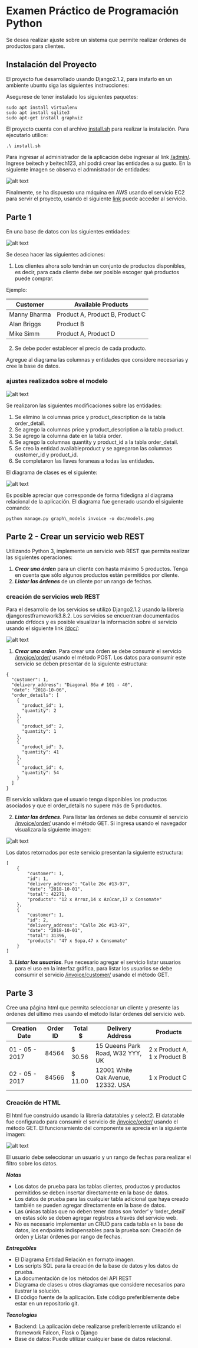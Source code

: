 # Examen Práctico de Programación Python

Se desea realizar ajuste sobre un sistema que permite realizar órdenes de productos para clientes.

## Instalación del Proyecto

El proyecto fue desarrollado usando Django2.1.2, para instarlo en un ambiente ubuntu siga las siguientes instrucciones:

Asegurese de tener instalado los siguientes paquetes:

```
sudo apt install virtualenv
sudo apt install sqlite3
sudo apt-get install graphviz
```
El proyecto cuenta con el archivo [install.sh](https://raw.githubusercontent.com/josdavidmo/beitech_test/master/install.sh) para realizar la instalación. Para ejecutarlo utilice:

```
.\ install.sh
```

Para ingresar al administrador de la aplicación debe ingresar al link [/admin/](http://23.20.151.249/admin/). Ingrese beitech y beitech123, ahí podrá crear las entidades a su gusto. En la siguiente imagen se observa el admnistrador de entidades:

![alt text](https://raw.githubusercontent.com/josdavidmo/beitech_test/master/doc/admin.png)

Finalmente, se ha dispuesto una máquina en AWS usando el servicio EC2 para servir el proyecto, usando el siguiente [link](http://23.20.151.249/) puede acceder al servicio.

## Parte 1

En una base de datos con las siguientes entidades:

![alt text](https://raw.githubusercontent.com/josdavidmo/beitech_test/master/doc/initial_rem.png)

Se desea hacer las siguientes adiciones:

1. Los clientes ahora solo tendrán un conjunto de productos disponibles, es decir, para cada cliente debe ser posible escoger qué productos puede comprar.

Ejemplo:

| Customer | Available Products |
| ------------- | ------------- |
| Manny Bharma | Product A, Product B, Product C |
| Alan Briggs | Product B |
| Mike Simm | Product A, Product D |

2. Se debe poder establecer el precio de cada producto.

Agregue al diagrama las columnas y entidades que considere necesarias y cree la base de datos.

### ajustes realizados sobre el modelo

![alt text](https://raw.githubusercontent.com/josdavidmo/beitech_test/master/doc/mer.png)

Se realizaron las siguientes modificaciones sobre las entidades:

1. Se elimino la columnas price y product_description de la tabla order_detail.
2. Se agrego la columnas price y product_description a la tabla product.
3. Se agrego la columna date en la tabla order.
4. Se agrego la columnas quantity y product_id a la tabla order_detail.
5. Se creo la entidad availableproduct y se agregaron las columnas customer_id y product_id.
6. Se completaron las llaves foraneas a todas las entidades.

El diagrama de clases es el siguiente:

![alt text](https://raw.githubusercontent.com/josdavidmo/beitech_test/master/doc/models.png)

Es posible apreciar que corresponde de forma fidedigna al diagrama relacional de la aplicación. El diagrama fue generado usando el siguiente comando:

```
python manage.py graph\_models invoice -o doc/models.png
```

## Parte 2 - Crear un servicio web REST

Utilizando Python 3, implemente un servicio web REST que permita realizar las siguientes operaciones:

1. ***Crear una órden*** para un cliente con hasta máximo 5 productos. Tenga en cuenta que sólo algunos productos están permitidos por cliente.
2. ***Listar las órdenes*** de un cliente por un rango de fechas.

### creación de servicios web REST

Para el desarrollo de los servicios se utilizó Django2.1.2 usando la libreria djangorestframework3.8.2. Los servicios se encuentran documentados usando drfdocs y es posible visualizar la información sobre el servicio usando el siguiente link [/doc/](http://23.20.151.249/doc/):

![alt text](https://raw.githubusercontent.com/josdavidmo/beitech_test/master/doc/swagger.png)

1. ***Crear una orden***. Para crear una órden se debe consumir el servicio [/invoice/order/](http://23.20.151.249/invoice/order/) usando el método POST. Los datos para consumir este servicio se deben presentar de la siguiente estructura:
```
{
  "customer": 1,
  "delivery_address": "Diagonal 86a # 101 - 40",
  "date": "2018-10-06",
  "order_details": [
    {
      "product_id": 1,
      "quantity": 2
    },
    {
      "product_id": 2,
      "quantity": 1
    },
    {
      "product_id": 3,
      "quantity": 41
    },
    {
      "product_id": 4,
      "quantity": 54
    }
  ]
}
```

El servicio validara que el usuario tenga disponibles los productos asociados y que el order_details no supere más de 5 productos.

2. ***Listar las órdenes***. Para listar las órdenes se debe consumir el servicio [/invoice/order/](http://23.20.151.249/invoice/order/) usando el método GET. Si ingresa usando el navegador visualizara la siguiente imagen:

![alt text](https://raw.githubusercontent.com/josdavidmo/beitech_test/master/doc/orderget.png)

Los datos retornados por este servicio presentan la siguiente estructura:
```
[
    {
        "customer": 1,
        "id": 1,
        "delivery_address": "Calle 26c #13-97",
        "date": "2018-10-01",
        "total": 42271,
        "products": "12 x Arroz,14 x Azúcar,17 x Consomate"
    },
    {
        "customer": 1,
        "id": 2,
        "delivery_address": "Calle 26c #13-97",
        "date": "2018-10-01",
        "total": 31396,
        "products": "47 x Sopa,47 x Consomate"
    }
]
```

3. ***Listar los usuarios***. Fue necesario agregar el servicio listar usuarios para el uso en la interfaz gráfica, para listar los usuarios se debe consumir el servicio [/invoice/customer/](http://23.20.151.249/invoice/customer/) usando el método GET.

## Parte 3

Cree una página html que permita seleccionar un cliente y presente las órdenes del
último mes usando el método listar órdenes del servicio web.

| Creation Date | Order ID | Total $ | Delivery Address | Products |
| ------------- | ---------| ------- | ---------------- | -------- |
| 01 - 05 - 2017 | 84564 | $ 30.56 | 15 Queens Park Road, W32 YYY, UK | 2 x Product A, 1 x Product B |
| 02 - 05 - 2017 | 84566 | $ 11.00 | 12001 White Oak Avenue, 12332. USA | 1 x Product C |

### Creación de HTML

El html fue construido usando la libreria datatables y select2. El datatable fue configurado para consumir el servicio de [/invoice/order/](http://23.20.151.249/invoice/order/) usando el método GET. El funcionamiento del componente se aprecia en la siguiente imagen:

![alt text](https://raw.githubusercontent.com/josdavidmo/beitech_test/master/doc/listhtmlorders.png)

El usuario debe seleccionar un usuario y un rango de fechas para realizar el filtro sobre los datos.

***Notas***

- Los datos de prueba para las tablas clientes, productos y productos permitidos se deben insertar directamente en la base de datos.
- Los datos de prueba para las cualquier tabla adicional que haya creado también se pueden agregar directamente en la base de datos.
- Las únicas tablas que no deben tener datos son ‘order’ y ‘order_detail’ en estas sólo se deben agregar registros a través del servicio web.
- No es necesario implementar un CRUD para cada tabla en la base de datos, los endpoints indispensables para la prueba son: Creación de órden y Listar órdenes por rango de fechas.


***Entregables***

- El Diagrama Entidad Relación en formato imagen.
- Los scripts SQL para la creación de la base de datos y los datos de prueba.
- La documentación de los métodos del API REST
- Diagrama de clases u otros diagramas que considere necesarios para ilustrar la solución.
- El código fuente de la aplicación. Este código preferiblemente debe estar en un repositorio git.


***Tecnologías***

- Backend: La aplicación debe realizarse preferiblemente utilizando el framework Falcon, Flask o Django
- Base de datos: Puede utilizar cualquier base de datos relacional.
